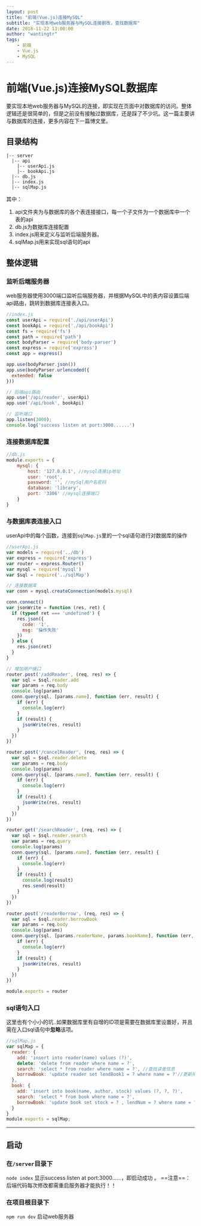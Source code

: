 ```yaml
---
layout: post
title: "前端(Vue.js)连接MySQL"
subtitle: "实现本地web服务器与MySQL连接删改，查找数据库"
date: 2018-11-22 13:00:00
author: "wantingtr"
tags:
    - 前端
    - Vue.js
    - MySQL
---
```

# 前端(Vue.js)连接MySQL数据库

要实现本地web服务器与MySQL的连接，即实现在页面中对数据库的访问。整体逻辑还是很简单的，但是之前没有接触过数据库，还是踩了不少坑。这一篇主要讲与数据库的连接，更多内容在下一篇博文里。

## 目录结构
```
|-- server
  |-- api
    |-- userApi.js
    |-- bookApi.js
  |-- db.js
  |-- index.js
  |-- sqlMap.js
```
其中：
1. api文件夹为与数据库的各个表连接接口，每一个子文件为一个数据库中一个表的api
2. db.js为数据库连接配置
3. index.js用来定义与监听后端服务器。
4. sqlMap.js用来实现sql语句的api

## 整体逻辑

### 监听后端服务器
web服务器使用3000端口监听后端服务器，并根据MySQL中的表内容设置后端api路由，跳转到数据库连接表入口。
```js
//index.js
const userApi = require('./api/userApi')
const bookApi = require('./api/bookApi')
const fs = require('fs')
const path = require('path')
const bodyParser = require('body-parser')
const express = require('express')
const app = express()

app.use(bodyParser.json())
app.use(bodyParser.urlencoded({
  extended: false
}))

// 后端api路由
app.use('/api/reader', userApi)
app.use('/api/book', bookApi)

// 监听端口
app.listen(3000);
console.log('success listen at port:3000......')
```

### 连接数据库配置
```js
//db.js
module.exports = {
    mysql: {
        host: '127.0.0.1', //mysql连接ip地址
        user: 'root',
        password: '', //mySql用户名密码
        database: 'library',
        port: '3306' //mysql连接端口
    }
}
```

### 与数据库表连接入口

userApi中的每个函数，连接到`sqlMap.js`里的一个sql语句进行对数据库的操作

```js
//userApi.js
var models = require('../db')
var express = require('express')
var router = express.Router()
var mysql = require('mysql')
var $sql = require('../sqlMap')

// 连接数据库
var conn = mysql.createConnection(models.mysql)

conn.connect()
var jsonWrite = function (res, ret) {
  if (typeof ret === 'undefined') {
    res.json({
      code: '1',
      msg: '操作失败'
    })
  } else {
    res.json(ret)
  }
}

// 增加用户接口
router.post('/addReader', (req, res) => {
  var sql = $sql.reader.add
  var params = req.body
  console.log(params)
  conn.query(sql, [params.name], function (err, result) {
    if (err) {
      console.log(err)
    }
    if (result) {
      jsonWrite(res, result)
    }
  })
})

router.post('/cancelReader', (req, res) => {
  var sql = $sql.reader.delete
  var params = req.body
  console.log(params)
  conn.query(sql, [params.name], function (err, result) {
    if (err) {
      console.log(err)
    }
    if (result) {
      jsonWrite(res, result)
    }
  })
})

router.get('/searchReader', (req, res) => {
  var sql = $sql.reader.search
  var params = req.query
  console.log(params)
  conn.query(sql, [params.name], function (err, result) {
    if (err) {
      console.log(err)
    }
    if (result) {
      console.log(result)
      res.send(result)
    }
  })
})

router.post('/readerBorrow', (req, res) => {
  var sql = $sql.reader.borrowBook
  var params = req.body
  console.log(params)
  conn.query(sql, [params.readerName, params.bookName], function (err, result) {
    if (err) {
      console.log(err)
    }
    if (result) {
      jsonWrite(res, result)
    }
  })
})

module.exports = router
```


### sql语句入口
这里也有个小小的坑..如果数据库里有自增的ID项是需要在数据库里设置好，并且需在入口sql语句中**忽略**该项。
```js
//sqlMap.js
var sqlMap = {
  reader: {
    add: 'insert into reader(name) values (?)',
    delete: 'delete from reader where name = ?',
    search: 'select * from reader where name = ?', //查找读者信息
    borrowBook: 'update reader set lendBook1 = ? where name = ?'//更新用户表中的已借阅书籍
  },
  book: {
    add: 'insert into book(name, author, stock) values (?, ?, ?)',
    search: 'select * from book where name = ?',
    borrowBook: 'update book set stock = ? , lendNum = ? where name = ?'//更新书籍表中的库存
  }
}
module.exports = sqlMap;
```
***
## 启动

### 在`/server`目录下  
`node index`
显示success listen at port:3000......，即启动成功 。
==注意==：后端代码每次修改都需重启服务器才能执行！！

### 在项目根目录下
`npm run dev` 启动web服务器